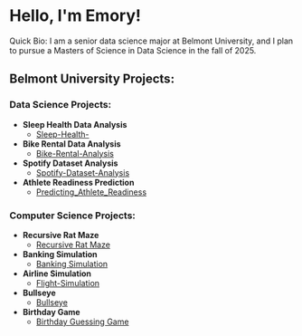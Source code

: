 # Hello, I'm Emory!

Quick Bio: I am a senior data science major at Belmont University, and I plan to pursue a Masters of Science in Data Science in the fall of 2025.

## Belmont University Projects:

### Data Science Projects:
- **Sleep Health Data Analysis**
  - [Sleep-Health-](https://github.com/Emorymoore927/Sleep-Health-) 
- **Bike Rental Data Analysis**
  - [Bike-Rental-Analysis](https://github.com/Emorymoore927/Bike-Rental-Analysis) 
- **Spotify Dataset Analysis**
  - [Spotify-Dataset-Analysis](https://github.com/Emorymoore927/Spotify-Dataset-Analysis)
- **Athlete Readiness Prediction**
  - [Predicting_Athlete_Readiness](https://github.com/Emorymoore927/Predicting_Athlete_Readiness) 

### Computer Science Projects:
- **Recursive Rat Maze**
  - [Recursive Rat Maze](https://github.com/Emorymoore927/Recursive-Rat-Maze)
- **Banking Simulation**
  - [Banking Simulation](https://github.com/Emorymoore927/Banking-Simulation) 
- **Airline Simulation**
  - [Flight-Simulation](https://github.com/Emorymoore927/Flight-Simulation)
- **Bullseye**
  - [Bullseye](https://github.com/Emorymoore927/Bullseye)
- **Birthday Game**
  - [Birthday Guessing Game](https://github.com/Emorymoore927/Birthday-Guessing-Game) 

<!--

